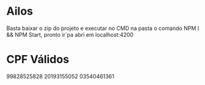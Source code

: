 # Ailos

Basta baixar o zip do projeto e executar no CMD na pasta o comando NPM I && NPM Start, pronto ir´pa abri em localhost:4200
# CPF Válidos

99828525828
20193155052
03540461361
